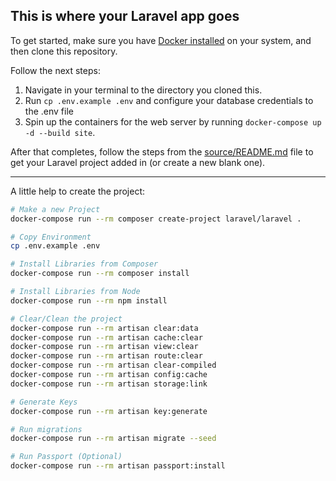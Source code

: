 ## This is where your Laravel app goes

To get started, make sure you have [Docker installed](https://docs.docker.com/docker-for-mac/install/) on your system, and then clone this repository.

Follow the next steps:

1. Navigate in your terminal to the directory you cloned this.
2. Run `cp .env.example .env` and configure your database credentials to the .env file 
3. Spin up the containers for the web server by running `docker-compose up -d --build site`.

After that completes, follow the steps from the [source/README.md](source/README.md) file to get your Laravel project added in (or create a new blank one).


--- 

A little help to create the project: 

```sh
# Make a new Project
docker-compose run --rm composer create-project laravel/laravel .

# Copy Environment
cp .env.example .env 

# Install Libraries from Composer
docker-compose run --rm composer install 

# Install Libraries from Node
docker-compose run --rm npm install 

# Clear/Clean the project
docker-compose run --rm artisan clear:data
docker-compose run --rm artisan cache:clear 
docker-compose run --rm artisan view:clear 
docker-compose run --rm artisan route:clear 
docker-compose run --rm artisan clear-compiled 
docker-compose run --rm artisan config:cache
docker-compose run --rm artisan storage:link

# Generate Keys
docker-compose run --rm artisan key:generate

# Run migrations
docker-compose run --rm artisan migrate --seed

# Run Passport (Optional)
docker-compose run --rm artisan passport:install
```
